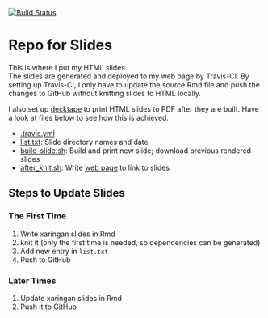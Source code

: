 [![Build Status](https://travis-ci.org/liao961120/slides.svg?branch=master)](https://travis-ci.org/liao961120/slides)

# Repo for Slides

This is where I put my HTML slides.  
The slides are generated and deployed to my web page by Travis-CI. 
By setting up Travis-CI, I only have to update the source Rmd file and push the changes to GitHub without knitting slides to HTML locally.

I also set up [decktape](https://github.com/astefanutti/decktape) to print HTML slides to PDF after they are built. Have a look at files below to see how this is achieved.

- [.travis.yml](https://github.com/liao961120/slides/blob/master/.travis.yml)
- [list.txt](https://github.com/liao961120/slides/blob/master/list.txt): Slide directory names and date
- [build-slide.sh](https://github.com/liao961120/slides/blob/master/build-slide.txt): Build and print new slide; download previous rendered slides
- [after_knit.sh](https://github.com/liao961120/slides/blob/master/after_knit.sh): Write [web page](https://liao961120.github.io/slides) to link to slides

## Steps to Update Slides

### The First Time

1. Write xaringan slides in Rmd
1. knit it (only the first time is needed, so dependencies can be generated)
1. Add new entry in `list.txt`
1. Push to GitHub

### Later Times

1. Update xaringan slides in Rmd
1. Push it to GitHub
